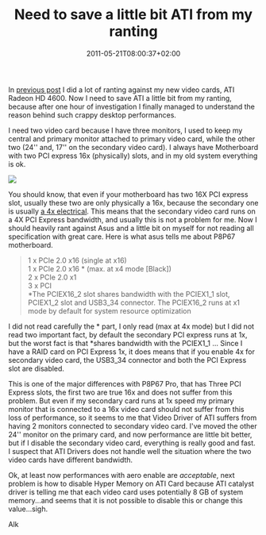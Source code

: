 ﻿---
title: "Need to save a little bit ATI from my ranting"
description: ""
date: 2011-05-21T08:00:37+02:00
draft: false
tags: [General]
categories: [General]
---
In [previous post](http://www.codewrecks.com/blog/index.php/2011/05/21/new-video-card-are-only-for-gamers-maybe/) I did a lot of ranting against my new video cards, ATI Radeon HD 4600. Now I need to save ATI a little bit from my ranting, because after one hour of investigation I finally managed to understand the reason behind such crappy desktop performances.

I need two video card because I have three monitors, I used to keep my central and primary monitor attached to primary video card, while the other two (24'' and, 17'' on the secondary video card). I always have Motherboard with two PCI express 16x (physically) slots, and in my old system everything is ok.

![](http://www.dirtymouse.co.uk/wp-content/uploads/ok_regular.jpg)

You should know, that even if your motherboard has two 16X PCI express slot, usually these two are only physically a 16x, because the secondary one is usually [a 4x electrical](http://forums.anandtech.com/showthread.php?t=1976657). This means that the secondary video card runs on a 4X PCI Express bandwidth, and usually this is not a problem for me. Now I should heavily rant against Asus and a little bit on myself for not reading all specification with great care. Here is what asus tells me about P8P67 motherboard.

> 1 x PCIe 2.0 x16 (single at x16)       
> 1 x PCIe 2.0 x16 \* (max. at x4 mode [Black])        
> 2 x PCIe 2.0 x1        
> 3 x PCI        
> \*The PCIEX16\_2 slot shares bandwidth with the PCIEX1\_1 slot, PCIEX1\_2 slot and USB3\_34 connector. The PCIEX16\_2 runs at x1 mode by default for system resource optimization

I did not read carefully the \* part, I only read (max at 4x mode) but I did not read two important fact, by default the secondary PCI express runs at 1x, but the worst fact is that *shares bandwidth with the PCIEX1\_1 ... Since I have a RAID card on PCI Express 1x, it does means that if you enable 4x for secondary video card, the USB3\_34 connector and both the PCI Express slot are disabled.

This is one of the major differences with P8P67 Pro, that has Three PCI Express slots, the first two are true 16x and does not suffer from this problem. But even if my secondary card runs at 1x speed my primary monitor that is connected to a 16x video card should not suffer from this loss of performance, so it seems to me that Video Driver of ATI suffers from having 2 monitors connected to secondary video card. I've moved the other 24'' monitor on the primary card, and now performance are little bit better, but if I disable the secondary video card, everything is really good and fast. I suspect that ATI Drivers does not handle well the situation where the two video cards have different bandwidth.

Ok, at least now performances with aero enable are *acceptable*, next problem is how to disable Hyper Memory on ATI Card because ATI catalyst driver is telling me that each video card uses potentially 8 GB of system memory...and seems that it is not possible to disable this or change this value...sigh.

Alk
